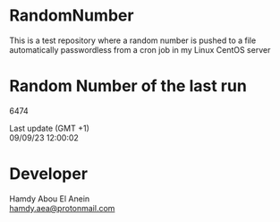 # RandomNumber    
This is a test repository where a random number is pushed to a file automatically passwordless from a cron job in my Linux CentOS server    
# Random Number of the last run   
6474
      
Last update (GMT +1)    
09/09/23 12:00:02
# Developer    
Hamdy Abou El Anein   
hamdy.aea@protonmail.com
